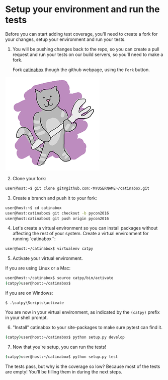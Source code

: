 # Setup your environment and run the tests

Before you can start adding test coverage, you'll need to create a fork for
your changes, setup your environment and run your tests.

1. You will be pushing changes back to the repo, so you can create a pull
   request and run your tests on our build servers, so you'll need to make a
   fork.

   Fork [catinabox](https://github.com/keeppythonweird/catinabox) though
   the github webpage, using the `Fork` button.

![fork](../pics/fork.png)

2. Clone your fork:

  ```bash
  user@host:~$ git clone git@github.com:<MYUSERNAME>/catinabox.git
  ```
  
3. Create a branch and push it to your fork:

  ```bash
  user@host:~$ cd catinabox
  user@host:catinabox$ git checkout -b pycon2016
  user@host:catinabox$ git push origin pycon2016
  ```

4. Let's create a virtual environment so you can install packages without
   affecting the rest of your system. Create a virtual environment for running
   `catinabox``:

  ```bash
  user@host:~/catinabox$ virtualenv catpy
  ```

5. Activate your virtual environment.

  If you are using Linux or a Mac:

  ```bash
  user@host:~/catinabox$ source catpy/bin/activate
  (catpy)user@host:~/catinabox$
  ```

  If you are on Windows:

  ```
  $ .\catpy\Scripts\activate
  ```

  You are now in your virtual environment, as indicated by the `(catpy)` prefix
  in your shell prompt.

6. "Install" catinabox to your site-packages to make sure pytest can find it.

  ```bash
  (catpy)user@host:~/catinabox$ python setup.py develop
  ```

7. Now that you're setup, you can run the tests!

  ```bash
  (catpy)user@host:~/catinabox$ python setup.py test
  ```

The tests pass, but why is the coverage so low? Because most of the tests
are empty! You'll be filling them in during the next steps.
